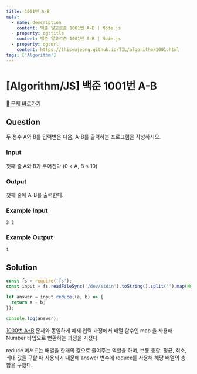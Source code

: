 ```yaml
---
title: 1001번 A-B
meta:
  - name: description
    content: 백준 알고르즘 1001번 A-B | Node.js
  - property: og:title
    content: 백준 알고르즘 1001번 A-B | Node.js
  - property: og:url
    content: https://thisyujeong.github.io/TIL/algorithm/1001.html
tags: ['Algorithm']
---
```


# [Algorithm/JS] 백준 1001번 A-B

[🔗 문제 바로가기](https://www.acmicpc.net/problem/1001)

## Question

두 정수 A와 B를 입력받은 다음, A-B를 출력하는 프로그램을 작성하시오.

### Input

첫째 줄 A와 B가 주어진다 (0 < A, B < 10)

### Output

첫째 줄에 A-B를 출력한다.

### Example Input

```
3 2
```

### Example Output

```
1
```

## Solution

```js
const fs = require('fs');
const input = fs.readFileSync('/dev/stdin').toString().split('').map(Number);

let answer = input.reduce((a, b) => {
  return a - b;
});

console.log(answer);
```

[1000번 A+B](https://thisyujeong.github.io/TIL/algorithm/1000.html) 문제와 동일하게 예제 입력 과정에서 배열 함수인 map 을 사용해 Number 타입으로 변환하는 과정을 거쳤다.

reduce 메서드는 배열을 한개의 값으로 줄여주는 역할을 하며, 보통 총합, 평균, 최소, 최대 값을 구할 때 사용되기 때문에 answer 변수에 reduce를 사용해 해당 배열의 총 합을 구했다.
